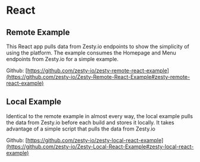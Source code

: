 # React

## Remote Example

This React app pulls data from Zesty.io endpoints to show the simplicity of using the platform. The example consumes the Homepage and Menu endpoints from Zesty.io for a simple example.

Github: [https://github.com/zesty-io/zesty-remote-react-example](https://github.com/zesty-io/Zesty-Remote-React-Example#zesty-remote-react-example)

## Local Example

Identical to the remote example in almost every way, the local example pulls the data from Zesty.io before each build and stores it locally. It takes advantage of a simple script that pulls the data from Zesty.io

Github: [https://github.com/zesty-io/zesty-local-react-example](https://github.com/zesty-io/Zesty-Local-React-Example#zesty-local-react-example)

